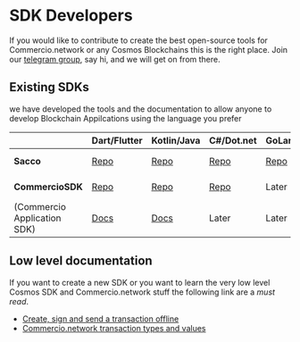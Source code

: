 # SDK Developers
If you would like to contribute to create the best open-source tools for Commercio.network or any Cosmos Blockchains this is the right place.
Join our [telegram group](https://t.me/commercionetwork), say hi, and we will get on from there.


## Existing SDKs
we have developed the tools and the documentation to allow anyone to develop Blockchain Appilcations using the language you prefer 

|  | Dart/Flutter | Kotlin/Java | C#/Dot.net | GoLang | C++ | Phyton | Rust |
| ------ | ------ | ------ | ------ | ------ | ------ | ------ | ------ |
| **Sacco**  | [Repo](https://github.com/commercionetwork/sacco.dart) | [Repo](https://github.com/commercionetwork/sacco.kt) | [Repo](https://github.com/commercionetwork/sacco.cs) |  [Repo](https://github.com/commercionetwork/sacco.go) | Help us | Help us | Help us |
| **CommercioSDK**  | [Repo](https://github.com/commercionetwork/commercio-sdk.dart) | [Repo](https://github.com/commercionetwork/commercio-sdk.kt) | [Repo](https://github.com/commercionetwork/commercio-sdk.cs) | Later | Help us | Help us | Help us | 
| (Commercio Application SDK) | [Docs](https://dart.sdk.docs.commercio.network) | [Docs](https://kt.sdk.docs.commercio.network) | Later | Later | Help us | Help us | Help us |



## Low level documentation
If you want to create a new SDK or you want to learn the very low level Cosmos SDK and Commercio.network stuff 
the following link are a *must read*.  

- [Create, sign and send a transaction offline](./create-sign-broadcast-tx.md)
- [Commercio.network transaction types and values](message-types.md)

